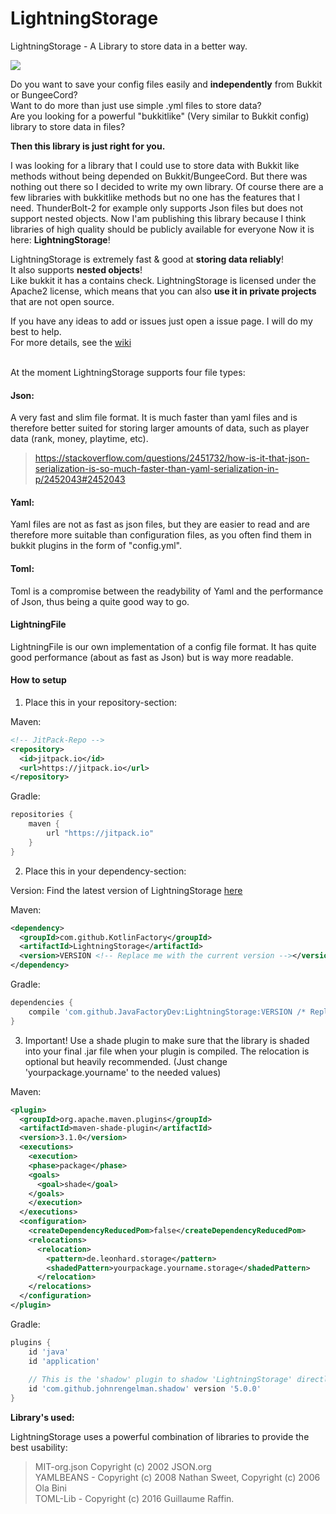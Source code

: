 
# LightningStorage
LightningStorage - A Library to store data in a better way.

[![](https://jitpack.io/v/JavaFactoryDev/LightningStorage.svg)](https://jitpack.io/#JavaFactoryDev/LightningStorage)

Do you want to save your config files easily and **independently** from Bukkit or BungeeCord?<br>
Want to do more than just use simple .yml files to store data?<br>
Are you looking for a powerful "bukkitlike" (Very similar to Bukkit config) library to store data in files?<br>

**Then this library is just right for you.**

I was looking for a library that I could use to store data with Bukkit like methods 
without being depended on Bukkit/BungeeCord. But there was nothing out there so I decided to write my own library.
Of course there are a few libraries with bukkitlike methods but no one has the features that I need.
ThunderBolt-2 for example only supports Json files but does not support nested objects.
Now I'am publishing this library because I think libraries of high quality should be publicly available for everyone
Now it is here: **LightningStorage**!

LightningStorage is extremely fast & good at **storing data reliably**! <br>
It also supports **nested objects**!<br>
Like bukkit it has a contains check.
LightningStorage is licensed under the Apache2 license, which means that
you can also **use it in private projects** that are not open source.

If you have any ideas to add or issues just open a issue page. I will do my best to help.
<br>
For more details, see the [wiki](https://github.com/JavaFactoryDev/LightningStorage/wiki) 

<br>
At the moment LightningStorage supports four file types:

<br>

#### Json:
A very fast and slim file format.
It is much faster than yaml files and is therefore better suited for storing
 larger amounts of data, such as player data (rank, money, playtime, etc).
>https://stackoverflow.com/questions/2451732/how-is-it-that-json-serialization-is-so-much-faster-than-yaml-serialization-in-p/2452043#2452043


#### Yaml:
Yaml files are not as fast as json files, but they are easier 
to read and are therefore more suitable than configuration files, 
as you often find them in bukkit plugins in the form of "config.yml".

#### Toml:
Toml is a compromise between the readybility of Yaml and the performance of Json, thus being a quite good way to go.


#### LightningFile
LightningFile is our own implementation of a config file format. It has quite good performance (about as fast as Json) but is way more readable.

#### How to setup

1. Place this in your repository-section: 

Maven:
```xml
<!-- JitPack-Repo -->
<repository>
  <id>jitpack.io</id>
  <url>https://jitpack.io</url>
</repository>
```  
 
Gradle:
```groovy
repositories {
    maven {
        url "https://jitpack.io"
    }
}
```    


2. Place this in your dependency-section: 

Version:
Find the latest version of LightningStorage [here](https://github.com/JavaFactoryDev/LightningStorage/releases)

Maven:

```xml
<dependency>
  <groupId>com.github.KotlinFactory</groupId>
  <artifactId>LightningStorage</artifactId> 
  <version>VERSION <!-- Replace me with the current version --></version> 
</dependency>
```       

Gradle:
```groovy
dependencies {
    compile 'com.github.JavaFactoryDev:LightningStorage:VERSION /* Replace me with the current version */'
}
```
    

3. Important! Use a shade plugin to make sure that the library is shaded into your final .jar file when your
plugin is compiled. 
The relocation is optional but heavily recommended. (Just change 'yourpackage.yourname' to the needed values) 

Maven:
```xml
<plugin>
  <groupId>org.apache.maven.plugins</groupId>
  <artifactId>maven-shade-plugin</artifactId>
  <version>3.1.0</version>
  <executions>
    <execution>
    <phase>package</phase>
    <goals>
      <goal>shade</goal>
    </goals>
    </execution>
  </executions>
  <configuration>
    <createDependencyReducedPom>false</createDependencyReducedPom>
    <relocations>
      <relocation>
        <pattern>de.leonhard.storage</pattern>
        <shadedPattern>yourpackage.yourname.storage</shadedPattern>
      </relocation>
    </relocations>
  </configuration>
</plugin>
```      

Gradle:
```groovy
plugins {
    id 'java'
    id 'application'
    
    // This is the 'shadow' plugin to shadow 'LightningStorage' directly into your jar.
    id 'com.github.johnrengelman.shadow' version '5.0.0'
}
```


**Library's used:**

LightningStorage uses a powerful combination of libraries to provide the best usability: 

>MIT-org.json Copyright (c) 2002 JSON.org <br>
>YAMLBEANS - Copyright (c) 2008 Nathan Sweet, Copyright (c) 2006 Ola Bini <br>
>TOML-Lib - Copyright (c) 2016 Guillaume Raffin.

